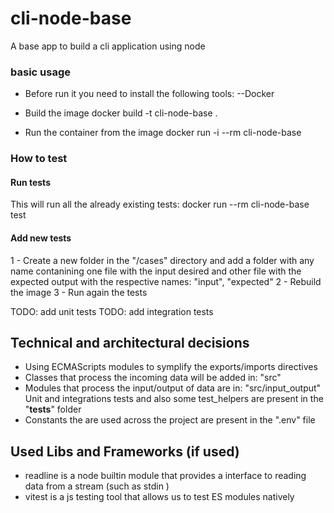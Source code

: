 # cli-node-base
A base app to build a cli application using node

### basic usage

- Before run it you need to install the following tools:
  --Docker

- Build the image
  docker build -t cli-node-base .

- Run the container from the image
  docker run -i --rm cli-node-base

### How to test

#### Run tests

This will run all the already existing tests:
docker run --rm cli-node-base test

#### Add new tests

1 - Create a new folder in the "/cases" directory and add a folder with any name contanining one file with the input desired and other file with the expected output with the respective names: "input", "expected"
2 - Rebuild the image
3 - Run again the tests

TODO: add unit tests
TODO: add integration tests

## Technical and architectural decisions

- Using ECMAScripts modules to symplify the exports/imports directives
- Classes that process the incoming data will be added in:
  "src"
- Modules that process the input/output of data are in:
  "src/input_output"
  Unit and integrations tests and also some test_helpers are present in the "**tests**" folder
- Constants the are used across the project are present in the ".env" file

## Used Libs and Frameworks (if used)

- readline is a node builtin module that provides a interface to reading data from a stream (such as stdin )
- vitest is a js testing tool that allows us to test ES modules natively
